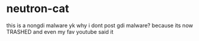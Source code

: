 # neutron-cat
this is a nongdi malware yk why i dont post gdi malware? because its now TRASHED and even my fav youtube said it
